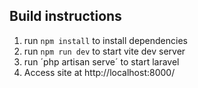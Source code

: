## Build instructions
1. run `npm install` to install dependencies 
2. run `npm run dev` to start vite dev server
3. run ´php artisan serve´ to start laravel 
4. Access site at http://localhost:8000/